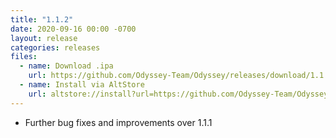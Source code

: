 ```yaml
---
title: "1.1.2"
date: 2020-09-16 00:00 -0700
layout: release
categories: releases
files:
  - name: Download .ipa
    url: https://github.com/Odyssey-Team/Odyssey/releases/download/1.1.2/Odyssey-1.1.2.ipa
  - name: Install via AltStore
    url: altstore://install?url=https://github.com/Odyssey-Team/Odyssey/releases/download/1.1.2/Odyssey-1.1.2.ipa
---
```


* Further bug fixes and improvements over 1.1.1